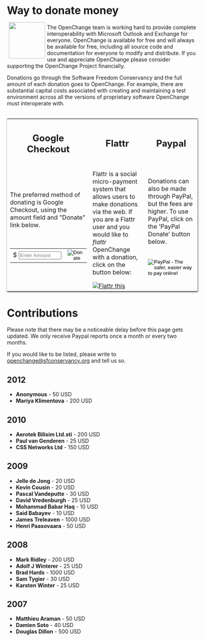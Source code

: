 # Way to donate money #


<img border="0" width="96" height="96" style="border: 0pt none; margin: -5px 5px 5px; float: left;" alt="" src="/images/openchange_donation.png" />The OpenChange team is working hard to provide complete interoperability with Microsoft Outlook and Exchange for everyone. OpenChange is available for free and will always be available for free, including all source code and documentation for everyone to modify and distribute. If you use and appreciate OpenChange please consider supporting the OpenChange Project financially.

Donations go through the Software Freedom Conservancy and the full amount of each donation goes to OpenChange. For example, there are substantial capital costs associated with creating and maintaining a test environment across all the versions of proprietary software OpenChange must interoperate with.

<div align="center">
<table width="80%" style="margin-top:2em;margin-bottom:2em;border:none;box-shadow: 1px 1px 4px #555;">
<tr>
<td width="34%" align="center"><h2>Google Checkout</h2></td>
<td width="33%" align="center"><h2>Flattr</h2></td>
<td width="33%" align="center"><h2>Paypal</h2></td>
</tr>
<tr>
<td>
<p>The preferred method of donating is Google Checkout, using the amount
field and "Donate" link below.</p>
<br/>
<script type="text/javascript"> 
function validateAmount(amount){
        if(amount.value.match( /^[0-9]+(\.([0-9]+))?$/)){
                return true;
        }else{
                alert('You must enter a valid donation.');
                amount.focus();
                return false;
        }
}
</script>
<form action="https://checkout.google.com/cws/v2/Donations/622836985124940/checkoutForm" id="BB_BuyButtonForm" method="post" name="BB_BuyButtonForm" onSubmit="return validateAmount(this.item_price_1)" target="_top">
    <input name="item_name_1" type="hidden" value="OpenChange Donation via Software Freedom Conseravncy"/>
    <input name="item_description_1" type="hidden" value="A charitable donation to the Software Freedom Conservancy earmarked for the OpenChange project."/>
    <input name="item_quantity_1" type="hidden" value="1"/>
    <input name="item_currency_1" type="hidden" value="USD"/>
    <input name="item_is_modifiable_1" type="hidden" value="true"/>
    <input name="item_min_price_1" type="hidden" value="10.0"/>
    <input name="item_max_price_1" type="hidden" value="25000.0"/>
    <input name="_charset_" type="hidden" value="utf-8"/>
    <table cellpadding="5" cellspacing="0" width="1%">
        <tr>
            <td align="right" nowrap="nowrap" width="1%">&#x24; <input id="item_price_1" name="item_price_1" onfocus="this.style.color='black'; this.value='';" size="11" style="color:grey;" type="text" value="Enter Amount"/>
            </td>
            <td align="left" width="1%">
                <input alt="Donate" src="https://checkout.google.com/buttons/donateNow.gif?merchant_id=622836985124940&amp;w=115&amp;h=50&amp;style=white&amp;variant=text&amp;loc=en_US" type="image"/>
            </td>
        </tr>
    </table>
</form>
</td>

<td>
<p>Flattr is a social micro-payment system that allows users to make
donations via the web. If you are a Flattr user and you would like to
<i>flattr</i> OpenChange with a donation, click on the button
below:</p>
<a href="https://flattr.com/thing/1033299/OpenChange-portable-Open-Source-implementation-of-Microsoft-Exchange-server-and-Exchange-protocols" target="_blank">
<img src="http://api.flattr.com/button/flattr-badge-large.png" alt="Flattr this" title="Flattr this" border="0" />
</a>
</td>

<td>
<p>Donations can also be made through PayPal, but the fees are higher. To
use PayPal, click on the 'PayPal Donate' button below.</p>
<br/>
<form action="https://www.paypal.com/cgi-bin/webscr" method="post">
<input type="hidden" name="cmd" value="_s-xclick">
<input type="hidden" name="hosted_button_id" value="SRDC3FFAC5XH2">
<input type="image" src="https://www.paypalobjects.com/en_US/i/btn/btn_donateCC_LG.gif" border="0" name="submit" alt="PayPal - The safer, easier way to pay online!">
<img alt="" border="0" src="https://www.paypalobjects.com/en_US/i/scr/pixel.gif" width="1" height="1">
</form>
</td>
</tr>
</table>
</div>

# Contributions #

Please note that there may be a noticeable delay before this page gets
updated. We only receive Paypal reports once a month or every two
months.

If you would like to be listed, please write to
[<openchange@sfconservancy.org>](mailto:openchange@sfconservancy.org)
and tell us so.

## 2012 ##

+ **Anonymous** - 50 USD
+ **Mariya Klimentova** - 200 USD

## 2010 ##

+ **Aerotek Bilisim Ltd.sti** - 200 USD
+ **Paul van Genderen** - 25 USD
+ **CSS Networks Ltd** - 150 USD

## 2009 ##

+ **Jelle de Jong** - 20 USD
+ **Kevin Cousin** - 20 USD
+ **Pascal Vandeputte** - 30 USD
+ **David Vredenburgh** - 25 USD
+ **Mohammad Babar Haq** - 10 USD
+ **Said Babayev** - 10 USD
+ **James Treleaven** - 1000 USD
+ **Henri Paasovaara** - 50 USD

## 2008 ##

+ **Mark Ridley** - 200 USD
+ **Adolf J Winterer** - 25 USD
+ **Brad Hards** - 1000 USD
+ **Sam Tygier** - 30 USD
+ **Karsten Winter** - 25 USD

## 2007 ##

+ **Matthieu Araman** - 50 USD
+ **Damien Soto** - 40 USD
+ **Douglas Dillon** - 500 USD